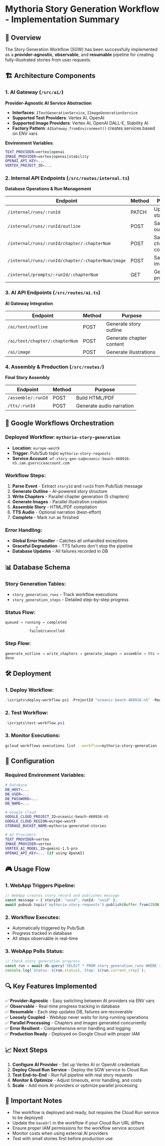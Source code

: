 # Mythoria Story Generation Workflow - Implementation Summary

## 🎯 Overview
The Story Generation Workflow (SGW) has been successfully implemented as a **provider-agnostic**, **observable**, and **resumable** pipeline for creating fully-illustrated stories from user requests.

## 🏗️ Architecture Components

### 1. AI Gateway (`/src/ai/`)
**Provider-Agnostic AI Service Abstraction**

- **Interfaces**: `ITextGenerationService`, `IImageGenerationService`
- **Supported Text Providers**: Vertex AI, OpenAI
- **Supported Image Providers**: Vertex AI, OpenAI DALL-E, Stability AI
- **Factory Pattern**: `AIGateway.fromEnvironment()` creates services based on ENV vars

**Environment Variables**:
```bash
TEXT_PROVIDER=vertex|openai
IMAGE_PROVIDER=vertex|openai|stability
OPENAI_API_KEY=...
VERTEX_PROJECT_ID=...
```

### 2. Internal API Endpoints (`/src/routes/internal.ts`)
**Database Operations & Run Management**

| Endpoint | Method | Purpose |
|----------|--------|---------|
| `/internal/runs/:runId` | PATCH | Update run status/step |
| `/internal/runs/:runId/outline` | POST | Save story outline |
| `/internal/runs/:runId/chapter/:chapterNum` | POST | Save chapter content |
| `/internal/runs/:runId/chapter/:chapterNum/image` | POST | Save image URI |
| `/internal/prompts/:runId/:chapterNum` | GET | Get image prompts |

### 3. AI API Endpoints (`/src/routes/ai.ts`)
**AI Gateway Integration**

| Endpoint | Method | Purpose |
|----------|--------|---------|
| `/ai/text/outline` | POST | Generate story outline |
| `/ai/text/chapter/:chapterNum` | POST | Generate chapter content |
| `/ai/image` | POST | Generate illustrations |

### 4. Assembly & Production (`/src/routes/`)
**Final Story Assembly**

| Endpoint | Method | Purpose |
|----------|--------|---------|
| `/assemble/:runId` | POST | Build HTML/PDF |
| `/tts/:runId` | POST | Generate audio narration |

## 🚀 Google Workflows Orchestration

### Deployed Workflow: `mythoria-story-generation`
- **Location**: `europe-west9`
- **Trigger**: Pub/Sub topic `mythoria-story-requests`
- **Service Account**: `wf-story-gen-sa@oceanic-beach-460916-n5.iam.gserviceaccount.com`

### Workflow Steps:
1. **Parse Event** - Extract `storyId` and `runId` from Pub/Sub message
2. **Generate Outline** - AI-powered story structure
3. **Write Chapters** - Parallel chapter generation (5 chapters)
4. **Generate Images** - Parallel illustration creation
5. **Assemble Story** - HTML/PDF compilation
6. **TTS Audio** - Optional narration (best-effort)
7. **Complete** - Mark run as finished

### Error Handling:
- **Global Error Handler** - Catches all unhandled exceptions
- **Graceful Degradation** - TTS failures don't stop the pipeline
- **Database Updates** - All failures recorded in DB

## 📊 Database Schema

### Story Generation Tables:
- `story_generation_runs` - Track workflow executions
- `story_generation_steps` - Detailed step-by-step progress

### Status Flow:
```
queued → running → completed
              ↓
           failed/cancelled
```

### Step Flow:
```
generate_outline → write_chapters → generate_images → assemble → tts → done
```

## 🛠️ Deployment

### 1. Deploy Workflow:
```powershell
.\scripts\deploy-workflow.ps1 -ProjectId "oceanic-beach-460916-n5" -Region "europe-west9"
```

### 2. Test Workflow:
```powershell
.\scripts\test-workflow.ps1
```

### 3. Monitor Executions:
```bash
gcloud workflows executions list --workflow=mythoria-story-generation --location=europe-west9
```

## 🔧 Configuration

### Required Environment Variables:
```bash
# Database
DB_HOST=...
DB_USER=...
DB_PASSWORD=...
DB_NAME=...

# Google Cloud
GOOGLE_CLOUD_PROJECT_ID=oceanic-beach-460916-n5
GOOGLE_CLOUD_REGION=europe-west9
STORAGE_BUCKET_NAME=mythoria-generated-stories

# AI Providers
TEXT_PROVIDER=vertex
IMAGE_PROVIDER=vertex
VERTEX_AI_MODEL_ID=gemini-1.5-pro
OPENAI_API_KEY=... (if using OpenAI)
```

## 🎮 Usage Flow

### 1. WebApp Triggers Pipeline:
```typescript
// WebApp creates story record and publishes message
const message = { storyId: "uuid", runId: "uuid" };
await pubsub.topic('mythoria-story-requests').publish(Buffer.from(JSON.stringify(message)));
```

### 2. Workflow Executes:
- Automatically triggered by Pub/Sub
- Progress tracked in database
- All steps observable in real-time

### 3. WebApp Polls Status:
```typescript
// Check story generation progress
const run = await db.query('SELECT * FROM story_generation_runs WHERE run_id = ?', [runId]);
console.log(`Status: ${run.status}, Step: ${run.current_step}`);
```

## 🔍 Key Features Implemented

✅ **Provider-Agnostic** - Easy switching between AI providers via ENV vars  
✅ **Observable** - Real-time progress tracking in database  
✅ **Resumable** - Each step updates DB, failures are recoverable  
✅ **Loosely Coupled** - WebApp never waits for long-running operations  
✅ **Parallel Processing** - Chapters and images generated concurrently  
✅ **Error Resilient** - Comprehensive error handling and logging  
✅ **Production Ready** - Deployed on Google Cloud with proper IAM  

## 📈 Next Steps

1. **Configure AI Provider** - Set up Vertex AI or OpenAI credentials
2. **Deploy Cloud Run Service** - Deploy the SGW service to Cloud Run
3. **Test End-to-End** - Run full pipeline with real story requests
4. **Monitor & Optimize** - Adjust timeouts, error handling, and costs
5. **Scale** - Add more AI providers or optimize parallel processing

## 🚨 Important Notes

- The workflow is deployed and ready, but requires the Cloud Run service to be deployed
- Update the `baseUrl` in the workflow if your Cloud Run URL differs
- Ensure proper IAM permissions for the workflow service account
- Monitor costs when using external AI providers
- Test with small stories first before production use
